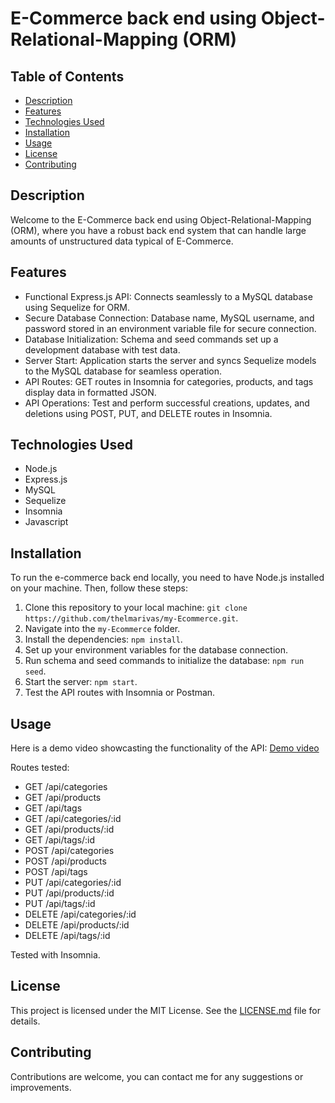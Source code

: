 # E-Commerce back end using Object-Relational-Mapping (ORM)


## Table of Contents

- [Description](#description)
- [Features](#features)
- [Technologies Used](#technologies-used)
- [Installation](#usage)
- [Usage](#usage)
- [License](#license)
- [Contributing](#contributing)

## Description

Welcome to the E-Commerce back end using Object-Relational-Mapping (ORM), where you have a robust back end system that can handle large amounts of unstructured data typical of E-Commerce.


## Features

- Functional Express.js API: Connects seamlessly to a MySQL database using Sequelize for ORM.
- Secure Database Connection: Database name, MySQL username, and password stored in an environment variable file for secure connection.
- Database Initialization: Schema and seed commands set up a development database with test data.
- Server Start: Application starts the server and syncs Sequelize models to the MySQL database for seamless operation.
- API Routes: GET routes in Insomnia for categories, products, and tags display data in formatted JSON.
- API Operations: Test and perform successful creations, updates, and deletions using POST, PUT, and DELETE routes in Insomnia.


## Technologies Used

- Node.js
- Express.js
- MySQL
- Sequelize
- Insomnia
- Javascript

## Installation

To run the e-commerce back end locally, you need to have Node.js installed on your machine. Then, follow these steps:

1. Clone this repository to your local machine: `git clone https://github.com/thelmarivas/my-Ecommerce.git`.
2. Navigate into the `my-Ecommerce` folder.
3. Install the dependencies: `npm install`.
4. Set up your environment variables for the database connection.
5. Run schema and seed commands to initialize the database: `npm run seed`.
6. Start the server: `npm start`.
7. Test the API routes with Insomnia or Postman.


## Usage

Here is a demo video showcasting the functionality of the API: [Demo video](https://drive.google.com/file/d/1uHzcM-meKmPFO_G6JnRDZNa-f4mfS8-Y/view)

Routes tested:
- GET /api/categories
- GET /api/products
- GET /api/tags
- GET /api/categories/:id
- GET /api/products/:id
- GET /api/tags/:id
- POST /api/categories
- POST /api/products
- POST /api/tags
- PUT /api/categories/:id
- PUT /api/products/:id
- PUT /api/tags/:id
- DELETE /api/categories/:id
- DELETE /api/products/:id
- DELETE /api/tags/:id

Tested with Insomnia.


## License

This project is licensed under the MIT License. See the [LICENSE.md](./LICENSE) file for details.

## Contributing

Contributions are welcome, you can contact me for any suggestions or improvements.
